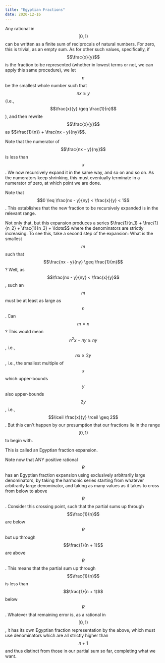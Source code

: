 ```yaml
---
title: "Egyptian Fractions"
date: 2020-12-16
---
```


Any rational in $$[0, 1)$$ can be written as a finite sum of reciprocals of natural numbers. For zero, this is trivial, as an empty sum. As for other such values, specifically, if $$\frac{x}{y}$$ is the fraction to be represented (whether in lowest terms or not, we can apply this same procedure), we let $$n$$ be the smallest whole number such that $$nx \geq y$$ (i.e., $$\frac{x}{y} \geq \frac{1}{n}$$), and then rewrite $$\frac{x}{y}$$ as $$\frac{1}{n}} + \frac{nx - y}{ny}$$.

Note that the numerator of $$\frac{nx - y}{ny}$$ is less than $$x$$. We now recursively expand it in the same way, and so on and so on. As the numerators keep shrinking, this must eventually terminate in a numerator of zero, at which point we are done.

Note that $$0 \leq \frac{nx - y}{ny} < \frac{x}{y} < 1$$. This establishes that the new fraction to be recursively expanded is in the relevant range.

Not only that, but this expansion produces a series $\frac{1}{n_1} + \frac{1}{n_2} + \frac{1}{n_3} + \ldots$$ where the denominators are strictly increasing. To see this, take a second step of the expansion: What is the smallest $$m$$ such that $$\frac{nx - y}{ny} \geq \frac{1}{m}$$? Well, as $$\frac{nx - y}{ny} < \frac{x}{y}$$, such an $$m$$ must be at least as large as $$n$$. Can $$m = n$$? This would mean $$n^2x - ny \geq ny$$, i.e., $$nx \geq 2y$$, i.e., the smallest multiple of $$x$$ which upper-bounds $$y$$ also upper-bounds $$2y$$, i.e., $$\lceil \frac{x}{y} \rceil \geq 2$$. But this can't happen by our presumption that our fractions lie in the range $$[0, 1)$$ to begin with.

This is called an Egyptian fraction expansion.

Note now that ANY positive rational $$R$$ has an Egyptian fraction expansion using exclusively arbitrarily large denominators, by taking the harmonic series starting from whatever arbitrarily large denominator, and taking as many values as it takes to cross from below to above $$R$$. Consider this crossing point, such that the partial sums up through $$\frac{1}{n}$$ are below $$R$$ but up through $$\frac{1}{n + 1}$$ are above $$R$$. This means that the partial sum up through $$\frac{1}{n}$$ is less than $$\frac{1}{n + 1}$$ below $$R$$. Whatever that remaining error is, as a rational in $$[0, 1)$$, it has its own Egyptian fraction representation by the above, which must use denominators which are all strictly higher than $$n + 1$$ and thus distinct from those in our partial sum so far, completing what we want.